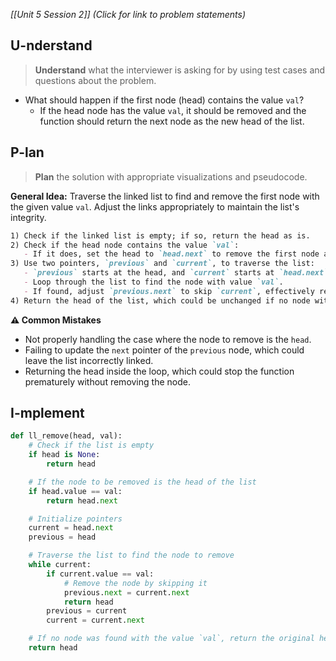 *[[Unit 5 Session 2]] (Click for link to problem statements)*

## U-nderstand
 
> **Understand** what the interviewer is asking for by using test cases and questions about the problem.

- What should happen if the first node (head) contains the value `val`?
  - If the head node has the value `val`, it should be removed and the function should return the next node as the new head of the list.

## P-lan

> **Plan** the solution with appropriate visualizations and pseudocode.

**General Idea:** Traverse the linked list to find and remove the first node with the given value `val`. Adjust the links appropriately to maintain the list's integrity.

```markdown
1) Check if the linked list is empty; if so, return the head as is.
2) Check if the head node contains the value `val`:
   - If it does, set the head to `head.next` to remove the first node and return the new head.
3) Use two pointers, `previous` and `current`, to traverse the list:
   - `previous` starts at the head, and `current` starts at `head.next`.
   - Loop through the list to find the node with value `val`.
   - If found, adjust `previous.next` to skip `current`, effectively removing it from the list.
4) Return the head of the list, which could be unchanged if no node with `val` was found.
```

**⚠️ Common Mistakes**

- Not properly handling the case where the node to remove is the `head`.
- Failing to update the `next` pointer of the `previous` node, which could leave the list incorrectly linked.
- Returning the head inside the loop, which could stop the function prematurely without removing the node.

## I-mplement

```python
def ll_remove(head, val):
    # Check if the list is empty
    if head is None:
        return head

    # If the node to be removed is the head of the list
    if head.value == val:
        return head.next

    # Initialize pointers
    current = head.next
    previous = head

    # Traverse the list to find the node to remove
    while current:
        if current.value == val:
            # Remove the node by skipping it
            previous.next = current.next
            return head
        previous = current
        current = current.next

    # If no node was found with the value `val`, return the original head
    return head
```